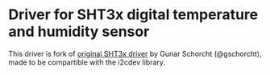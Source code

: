 # Driver for SHT3x digital temperature and humidity sensor

This driver is fork of [original SHT3x driver](https://github.com/gschorcht/sht3x-esp-idf) by Gunar Schorcht (@gschorcht),
made to be compartible with the i2cdev library.
